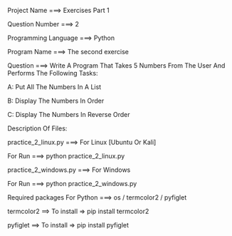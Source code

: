 Project Name ===> Exercises Part 1

Question Number ===> 2

Programming Language ===> Python

Program Name ===> The second exercise

Question ===> Write A Program That Takes 5 Numbers From The User And Performs The Following Tasks:

A: Put All The Numbers In A List

B: Display The Numbers In Order

C: Display The Numbers In Reverse Order

Description Of Files:

practice_2_linux.py ===> For Linux [Ubuntu Or Kali]

For Run ===> python practice_2_linux.py

practice_2_windows.py ===> For Windows

For Run ===> python practice_2_windows.py

Required packages For Python ===> os / termcolor2 / pyfiglet

termcolor2 ==> To install => pip install termcolor2

pyfiglet ==> To install => pip install pyfiglet